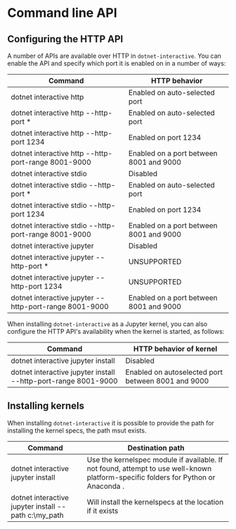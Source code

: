 # Command line API

## Configuring the HTTP API

A number of APIs are available over HTTP in `dotnet-interactive`. You can enable the API and specify which port it is enabled on in a number of ways:

| Command                                                      | HTTP behavior
|--------------------------------------------------------------|--------------------------------
dotnet interactive http                                        | Enabled on auto-selected port
dotnet interactive http --http-port *                          | Enabled on auto-selected port
dotnet interactive http --http-port 1234                       | Enabled on port 1234
dotnet interactive http --http-port-range 8001-9000            | Enabled on a port between 8001 and 9000
dotnet interactive stdio                                       | Disabled
dotnet interactive stdio --http-port *                         | Enabled on auto-selected port
dotnet interactive stdio --http-port 1234                      | Enabled on port 1234
dotnet interactive stdio --http-port-range 8001-9000           | Enabled on a port between 8001 and 9000
dotnet interactive jupyter                                     | Disabled
dotnet interactive jupyter --http-port *                       | UNSUPPORTED
dotnet interactive jupyter --http-port 1234                    | UNSUPPORTED
dotnet interactive jupyter --http-port-range 8001-9000         | Enabled on a port between 8001 and 9000

When installing `dotnet-interactive` as a Jupyter kernel, you can also configure the HTTP API's availability when the kernel is started, as follows: 

| Command                                                      | HTTP behavior of kernel 
|--------------------------------------------------------------|--------------------------------
dotnet interactive jupyter install                             | Disabled
dotnet interactive jupyter install --http-port-range 8001-9000 | Enabled on autoselected port between 8001 and 9000                      

 


## Installing kernels

When installing `dotnet-interactive` it is possible to provide the path for installing the kernel specs, the path msut exists.

| Command                                                      | Destination path
|--------------------------------------------------------------|--------------------------------
dotnet interactive jupyter install                             | Use the kernelspec module if available. If not found, attempt to use well-known platform-specific folders for Python or Anaconda .
dotnet interactive jupyter install --path c:\my_path | Will install the kernelspecs at the location if it exists


